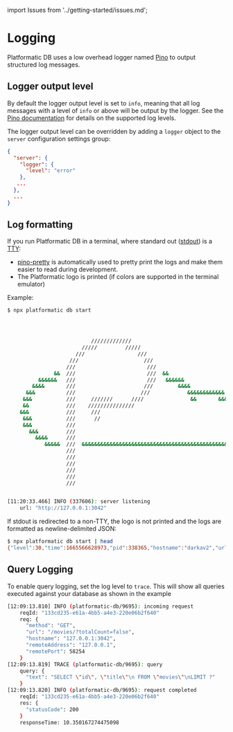 import Issues from '../getting-started/issues.md';

# Logging

Platformatic DB uses a low overhead logger named [Pino](https://github.com/pinojs/pino)
to output structured log messages.

## Logger output level

By default the logger output level is set to `info`, meaning that all log messages
with a level of `info` or above will be output by the logger. See the
[Pino documentation](https://github.com/pinojs/pino/blob/master/docs/api.md#level-string)
for details on the supported log levels.

The logger output level can be overridden by adding a `logger` object to the `server`
configuration settings group:

```json title="platformatic.db.json"
{
  "server": {
    "logger": {
      "level": "error"
    },
   ...
  },
  ...
}
```

## Log formatting

If you run Platformatic DB in a terminal, where standard out ([stdout](https://en.wikipedia.org/wiki/Standard_streams#Standard_output_(stdout)))
is a [TTY](https://en.wikipedia.org/wiki/Tty_(Unix)):

- [pino-pretty](https://github.com/pinojs/pino-pretty) is automatically used
to pretty print the logs and make them easier to read during development.
- The Platformatic logo is printed (if colors are supported in the terminal emulator)

Example:

```bash
$ npx platformatic db start




                           /////////////
                        /////         /////
                      ///                 ///
                    ///                     ///
                   ///                       ///
               &&  ///                       ///  &&
          &&&&&&   ///                       ///   &&&&&&
        &&&&       ///                      ///        &&&&
      &&&          ///                     ///            &&&&&&&&&&&&
     &&&           ///     ///////      ////               &&       &&&&&
     &&            ///    ///////////////                               &&&
    &&&            ///     ///                                           &&&
     &&&           ///      //                                            &&
     &&&           ///                                                    &&
       &&&         ///                                                   &&&
         &&&&      ///                                                 &&&
            &&&&&  ///  &&&&&&&&&&&&&&&&&&&&&&&&&&&&&&&&&&&&&&&&&&&&&&&&
                   ///
                   ///
                   ///
                   ///
                   ///
                   ///


[11:20:33.466] INFO (337606): server listening
    url: "http://127.0.0.1:3042"

```

If stdout is redirected to a non-TTY, the logo is not printed and the logs are
formatted as newline-delimited JSON:

```bash
$ npx platformatic db start | head
{"level":30,"time":1665566628973,"pid":338365,"hostname":"darkav2","url":"http://127.0.0.1:3042","msg":"server listening"}
```

## Query Logging

To enable query logging, set the log level to `trace`. This will show all queries executed against your database as shown in the example

```bash
[12:09:13.810] INFO (platformatic-db/9695): incoming request
    reqId: "133cd235-e61a-4bb5-a4e3-220e06b2f640"
    req: {
      "method": "GET",
      "url": "/movies/?totalCount=false",
      "hostname": "127.0.0.1:3042",
      "remoteAddress": "127.0.0.1",
      "remotePort": 58254
    }
[12:09:13.819] TRACE (platformatic-db/9695): query
    query: {
      "text": "SELECT \"id\", \"title\"\n FROM \"movies\"\nLIMIT ?"
    }
[12:09:13.820] INFO (platformatic-db/9695): request completed
    reqId: "133cd235-e61a-4bb5-a4e3-220e06b2f640"
    res: {
      "statusCode": 200
    }
    responseTime: 10.350167274475098
```

<Issues />
